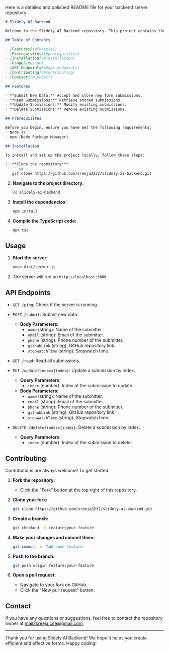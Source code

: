 Here is a detailed and polished README file for your backend server repository:

```markdown
# Slidely AI Backend

Welcome to the Slidely AI Backend repository. This project contains the backend code for the Slidely AI Windows Desktop App. The backend is built using Express.js and TypeScript, and it uses a JSON file as a database to store submissions.

## Table of Contents

- [Features](#features)
- [Prerequisites](#prerequisites)
- [Installation](#installation)
- [Usage](#usage)
- [API Endpoints](#api-endpoints)
- [Contributing](#contributing)
- [Contact](#contact)

## Features

- **Submit New Data:** Accept and store new form submissions.
- **Read Submissions:** Retrieve stored submissions.
- **Update Submissions:** Modify existing submissions.
- **Delete Submissions:** Remove existing submissions.

## Prerequisites

Before you begin, ensure you have met the following requirements:
- Node.js
- npm (Node Package Manager)

## Installation

To install and set up the project locally, follow these steps:

1. **Clone the repository:**
   ```sh
   git clone https://github.com/sreeja3232/slidely-ai-backend.git
   ```
2. **Navigate to the project directory:**
   ```sh
   cd slidely-ai-backend
   ```
3. **Install the dependencies:**
   ```sh
   npm install
   ```
4. **Compile the TypeScript code:**
   ```sh
   npx tsc
   ```

## Usage

1. **Start the server:**
   ```sh
   node dist/server.js
   ```
2. The server will run on `http://localhost:3000`.

## API Endpoints

- `GET /ping`: Check if the server is running.
- `POST /submit`: Submit new data.
  - **Body Parameters:**
    - `name` (string): Name of the submitter.
    - `email` (string): Email of the submitter.
    - `phone` (string): Phone number of the submitter.
    - `githubLink` (string): GitHub repository link.
    - `stopwatchTime` (string): Stopwatch time.

- `GET /read`: Read all submissions.

- `PUT /update?index={index}`: Update a submission by index.
  - **Query Parameters:**
    - `index` (number): Index of the submission to update.
  - **Body Parameters:**
    - `name` (string): Name of the submitter.
    - `email` (string): Email of the submitter.
    - `phone` (string): Phone number of the submitter.
    - `githubLink` (string): GitHub repository link.
    - `stopwatchTime` (string): Stopwatch time.

- `DELETE /delete?index={index}`: Delete a submission by index.
  - **Query Parameters:**
    - `index` (number): Index of the submission to delete.

## Contributing

Contributions are always welcome! To get started:

1. **Fork the repository:**
   - Click the "Fork" button at the top right of this repository.

2. **Clone your fork:**
   ```sh
   git clone https://github.com/sreeja3232/slidely-ai-backend.git
   ```

3. **Create a branch:**
   ```sh
   git checkout -b feature/your-feature
   ```

4. **Make your changes and commit them:**
   ```sh
   git commit -m 'Add some feature'
   ```

5. **Push to the branch:**
   ```sh
   git push origin feature/your-feature
   ```

6. **Open a pull request:**
   - Navigate to your fork on GitHub.
   - Click the "New pull request" button.

## Contact

If you have any questions or suggestions, feel free to contact the repository owner at [mail2sreeja.cse@gmail.com](mailto:mail2sreeja.cse@gmail.com).

---

Thank you for using Slidely AI Backend! We hope it helps you create efficient and effective forms. Happy coding!
```

